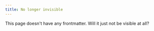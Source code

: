 ```yaml
---
title: No longer invisible
---
```

  This page doesn't have any frontmatter. Will it just not be visible at all?
